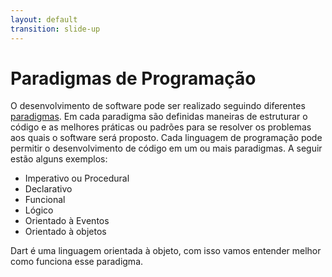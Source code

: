 ```yaml
---
layout: default
transition: slide-up
---
```


# Paradigmas de Programação

<div>

O desenvolvimento de software pode ser realizado seguindo diferentes [paradigmas](https://blog.betrybe.com/tecnologia/paradigmas-de-programacao/). Em cada paradigma são definidas maneiras de estruturar o código e as melhores práticas ou padrões para se resolver os problemas aos quais o software será proposto. Cada linguagem de programação pode permitir o desenvolvimento de código em um ou mais paradigmas. A seguir estão alguns exemplos:

</div>

- Imperativo ou Procedural
- Declarativo
- Funcional
- Lógico
- Orientado à Eventos
- Orientado à objetos

Dart é uma linguagem orientada à objeto, com isso vamos entender melhor como funciona esse paradigma.